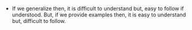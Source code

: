 - If we generalize then, it is difficult to understand but, easy to follow if understood. But, if we provide examples then, it is easy to understand but, difficult to follow.